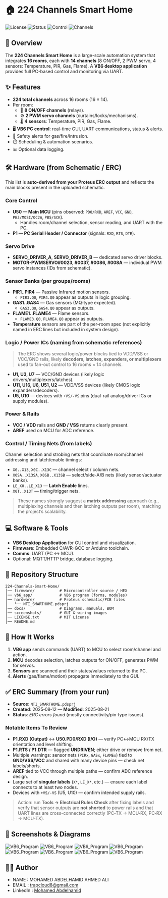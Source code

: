 # 🏠 224 Channels Smart Home

![License](https://img.shields.io/badge/license-MIT-blue.svg)
![Status](https://img.shields.io/badge/status-active-success.svg)
![Control](https://img.shields.io/badge/control-VB6%20PC%20Program-orange.svg)
![Channels](https://img.shields.io/badge/channels-224-brightgreen.svg)

## 📌 Overview
The **224 Channels Smart Home** is a large-scale automation system that integrates **16 rooms**, each with **14 channels** (8 ON/OFF, 2 PWM servo, 4 sensors: Temperature, PIR, Gas, Flame). 
A **VB6 desktop application** provides full PC-based control and monitoring via UART.

## ✨ Features
- **224 total channels** across 16 rooms (16 × 14).
- Per room:
  - 🔌 **8 ON/OFF channels** (relays).
  - ⚙️ **2 PWM servo channels** (curtains/locks/mechanisms).
  - 🌡️ **4 sensors**: Temperature, PIR, Gas, Flame.
- 🖥️ **VB6 PC control**: real-time GUI, UART communications, status & alerts.
- 🔐 Safety alerts for gas/fire/intrusion.
- ⏱️ Scheduling & automation scenarios.
- 📊 Optional data logging.

## 🛠️ Hardware (from Schematic / ERC)
This list is **auto-derived from your Proteus ERC output** and reflects the main blocks present in the uploaded schematic.

### Core Control
- **U50 — Main MCU** (pins observed: `PD0/RXD`, `AREF`, `VCC`, `GND`, `PB3/MOSI/OC2A`, `PB5/SCK`).
  - Handles room/channel selection, sensor reading, and UART with the PC.
- **P1 — PC Serial Header / Connector** (signals: `RXD`, `RTS`, `DTR`).

### Servo Drive
- **SERVO_DRIVER_A**, **SERVO_DRIVER_B** — dedicated servo driver blocks.
- **MOTOR-PWMSERVO#0023, #0037, #0086, #008A** — individual PWM servo instances (IDs from schematic).

### Sensor Banks (per groups/rooms)
- **PIR1..PIR4** — Passive Infrared motion sensors.  
  - `PIR3.Q0`, `PIR4.Q0` appear as outputs in logic grouping.
- **GAS1..GAS4** — Gas sensors (MQ‑type expected).
  - `GAS3.Q0`, `GAS4.Q0` appear as outputs.
- **FLAME1..FLAME4** — Flame sensors.
  - `FLAME3.Q0`, `FLAME4.Q0` appear as outputs.
- **Temperature** sensors are part of the per-room spec (not explicitly named in ERC lines but included in system design).

### Logic / Power ICs (naming from schematic references)
> The ERC shows several logic/power blocks tied to VDD/VSS or VCC/GND rails, likely **decoders, latches, expanders, or multiplexers** used to fan-out control to 16 rooms × 14 channels.
- **U1, U3, U7** — VCC/GND devices (likely logic drivers/multiplexers/latches).
- **U11, U16, U6, U51, U2** — VDD/VSS devices (likely CMOS logic expanders/decoders).
- **U5, U10** — devices with `+VS/-VS` pins (dual-rail analog/driver ICs or supply modules).

### Power & Rails
- **VCC / VDD** rails and **GND / VSS** returns clearly present.
- **AREF** used on MCU for ADC reference.

### Control / Timing Nets (from labels)
Channel selection and strobing nets that coordinate room/channel addressing and latch/enable timings:
- `X0..X13`, `X0C..X13C` — channel select / column nets.
- `X0SA..X13SA`, `X0SB..X13SB` — select/side-A/B nets (likely sensor/actuator banks).
- `LE_X0..LE_X13` — **Latch Enable** lines.
- `X0T..X13T` — timing/trigger nets.

> These names strongly suggest a **matrix addressing** approach (e.g., multiplexing channels and then latching outputs per room), matching the project’s scalability.

## 💻 Software & Tools
- **VB6 Desktop Application** for GUI control and visualization.
- **Firmware**: Embedded C/AVR-GCC or Arduino toolchain.
- **Comms**: UART (PC ↔ MCU).
- Optional: MQTT/HTTP bridge, database logging.

## 📂 Repository Structure
```
224-Channels-Smart-Home/
│── firmware/           # Microcontroller source / HEX
│── vb6_app/            # VB6 program (forms, modules)
│── hardware/           # Proteus schematic/PCB files
│   └── NTI_SMARTHOME.pdsprj
│── docs/               # Diagrams, manuals, BOM
│── screenshots/        # GUI & wiring images
│── LICENSE.txt         # MIT License
│── README.md
```

## 🚀 How It Works
1. **VB6 app** sends commands (UART) to MCU to select room/channel and action.
2. **MCU** decodes selection, latches outputs for ON/OFF, generates PWM for servos.
3. **Sensors** are scanned and their states/values returned to the PC.
4. **Alerts** (gas/flame/motion) propagate immediately to the GUI.

## ✅ ERC Summary (from your run)
- **Source**: `NTI_SMARTHOME.pdsprj`  
- **Created**: 2025‑08‑12 — **Modified**: 2025‑08‑21  
- **Status**: *ERC errors found* (mostly connectivity/pin‑type issues).

### Notable Items To Review
- **P1.RXD (Output)** ↔ **U50.PD0/RXD (I/O)** — verify PC↔MCU RX/TX orientation and level shifting.
- **P1.RTS / P1.DTR** — flagged **UNDRIVEN**; either drive or remove from net.
- Multiple warnings: sensor nets (`PIRx`, `GASx`, `FLAMEx`) tied to **GND/VSS/VCC** and shared with many device pins — check net labels/shorts.
- **AREF** tied to VCC through multiple paths — confirm ADC reference design.
- Large set of **singular labels** (`X*`, `LE_X*`, etc.) — ensure each label connects to at least two nodes.
- Devices with `+VS/-VS` (U5, U10) — confirm intended supply rails.

> Action: run **Tools → Electrical Rules Check** after fixing labels and verify that sensor outputs are **not shorted** to power rails and that UART lines are cross-connected correctly (PC‑TX → MCU‑RX, PC‑RX → MCU‑TX).

## 📸 Screenshots & Diagrams
![VB6_Program](screenshots/1.png)
![VB6_Program](screenshots/2.png)
![VB6_Program](screenshots/3.png)
![VB6_Program](screenshots/4.png)
![VB6_Program](screenshots/5.png)
![VB6_Program](screenshots/6.png)
![VB6_Program](screenshots/7.png)
![VB6_Program](screenshots/8.png)

## 👨‍💻 Author
- NAME : MOHAMED ABDELHAMID AHMED ALI
- EMAIL : trapcloud8@gmail.com
- LinkedIn : [Mohamed Abdelhamid](https://www.linkedin.com/in/mohamedabdelhamid2005/)
